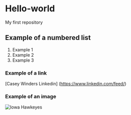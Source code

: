 # Hello-world
My first repository
## Example of a numbered list
1. Example 1
2. Example 2
3. Example 3
### Example of a link
[Casey Winders Linkedin] (https://www.linkedin.com/feed/)
### Example of an image
![Iowa Hawkeyes](https://wallpapersafari.com/iowa-hawkeye-wallpaper-screensavers/)
